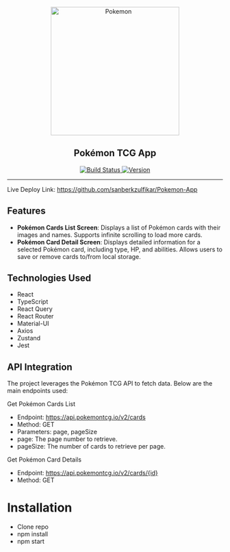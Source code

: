 <p align="center">
  <img src="https://cdn.wallpaper.tn/large/Pokemon-Pikachu-Wallpapers-4K-171156.jpg" alt="Pokemon" width="300">
</p>

<h2 align="center">Pokémon TCG App</h2>

<p align="center">
  <a href="https://github.com/sanberkzulfikar/Pokemon-App">
    <img src="https://img.shields.io/badge/build-passing-brightgreen" alt="Build Status">
  </a>
  <a href="https://github.com/sanberkzulfikar/Pokemon-App">
    <img src="https://img.shields.io/badge/version-1.0.0-blue" alt="Version">
  </a>
</p>

---

Live Deploy Link: https://github.com/sanberkzulfikar/Pokemon-App

## Features

- **Pokémon Cards List Screen**: Displays a list of Pokémon cards with their images and names. Supports infinite scrolling to load more cards.
- **Pokémon Card Detail Screen**: Displays detailed information for a selected Pokémon card, including type, HP, and abilities. Allows users to save or remove cards to/from local storage.

## Technologies Used

- React
- TypeScript
- React Query
- React Router
- Material-UI
- Axios
- Zustand
- Jest

## API Integration
The project leverages the Pokémon TCG API to fetch data. Below are the main endpoints used:

Get Pokémon Cards List
- Endpoint: https://api.pokemontcg.io/v2/cards
- Method: GET
- Parameters: page, pageSize
- page: The page number to retrieve.
- pageSize: The number of cards to retrieve per page.

Get Pokémon Card Details

- Endpoint: https://api.pokemontcg.io/v2/cards/{id}
- Method: GET

# Installation

- Clone repo
- npm install
- npm start
